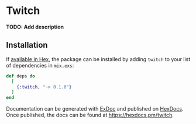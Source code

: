 # Twitch

**TODO: Add description**

## Installation

If [available in Hex](https://hex.pm/docs/publish), the package can be installed
by adding `twitch` to your list of dependencies in `mix.exs`:

```elixir
def deps do
  [
    {:twitch, "~> 0.1.0"}
  ]
end
```

Documentation can be generated with [ExDoc](https://github.com/elixir-lang/ex_doc)
and published on [HexDocs](https://hexdocs.pm). Once published, the docs can
be found at <https://hexdocs.pm/twitch>.

